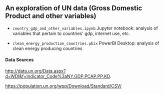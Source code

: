 ## An exploration of UN data (Gross Domestic Product and other variables)

- `country_gdp_and_other_variables.ipynb` Jupyter notebook: analysis of variables that pertain to countries' gdp, internet use, etc.

- `clean_energy_production_countries.pbix` PowerBI Desktop: analysis of clean energy producing countries


#### Data Sources  
http://data.un.org/Data.aspx?d=WDI&f=Indicator_Code%3aNY.GDP.PCAP.PP.KD.

https://population.un.org/wpp/Download/Standard/CSV/
